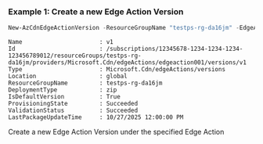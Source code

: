 ### Example 1: Create a new Edge Action Version
```powershell
New-AzCdnEdgeActionVersion -ResourceGroupName "testps-rg-da16jm" -EdgeActionName "edgeaction001" -Version "v1" -Location "global" -DeploymentType "zip" -IsDefaultVersion $True
```

```output
Name                      : v1
Id                        : /subscriptions/12345678-1234-1234-1234-123456789012/resourceGroups/testps-rg-da16jm/providers/Microsoft.Cdn/edgeActions/edgeaction001/versions/v1
Type                      : Microsoft.Cdn/edgeActions/versions
Location                  : global
ResourceGroupName         : testps-rg-da16jm
DeploymentType            : zip
IsDefaultVersion          : True
ProvisioningState         : Succeeded
ValidationStatus          : Succeeded
LastPackageUpdateTime     : 10/27/2025 12:00:00 PM
```

Create a new Edge Action Version under the specified Edge Action
